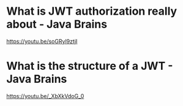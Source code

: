 
# What is JWT authorization really about - Java Brains

https://youtu.be/soGRyl9ztjI

# What is the structure of a JWT - Java Brains

https://youtu.be/_XbXkVdoG_0